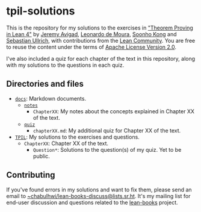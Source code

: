 # tpil-solutions

This is the repository for my solutions to the exercises in ["Theorem Proving in
Lean 4"][tpil] by [Jeremy Avigad][ja], [Leonardo de Moura][ldm], [Soonho
Kong][sk] and [Sebastian Ullrich][su], with contributions from the [Lean
Community][lean-comm]. You are free to reuse the content under the terms of
[Apache License Version 2.0](./LICENSE).

I've also included a quiz for each chapter of the text in this repository, along
with my solutions to the questions in each quiz.

## Directories and files

* [`docs`](./docs): Markdown documents.
  * [`notes`](./docs/notes)
    * `ChapterXX`: My notes about the concepts explained in Chapter XX of the
      text.
  * [`quiz`](./docs/quiz)
    * `chapterXX.md`: My additional quiz for Chapter XX of the text.
* [`TPIL`](./TPIL): My solutions to the exercises and questions.
  * `ChapterXX`: Chapter XX of the text.
    * `Question*`: Solutions to the question(s) of my quiz. Yet to be public.

## Contributing

If you've found errors in my solutions and want to fix them, please send an
email to <~chabulhwi/lean-books-discuss@lists.sr.ht>. It's my mailing list for
end-user discussion and questions related to the [lean-books][lean-books]
project.

[tpil]: https://lean-lang.org/theorem_proving_in_lean4/title_page.html
[ja]: https://www.andrew.cmu.edu/user/avigad/
[ldm]: https://leodemoura.github.io/about.html
[sk]: https://soonhokong.github.io/
[su]: https://sebasti.a.nullri.ch/
[lean-comm]: https://leanprover-community.github.io/
[lean-books]: https://sr.ht/~chabulhwi/lean-books/
